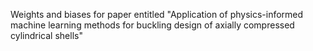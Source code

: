 Weights and biases for paper entitled "Application of physics-informed machine learning methods for buckling design of axially compressed cylindrical shells"
